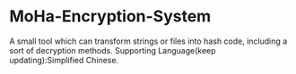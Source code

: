 # MoHa-Encryption-System
A small tool which can transform strings or files into hash code, including a sort of decryption methods.
Supporting Language(keep updating):Simplified Chinese.
